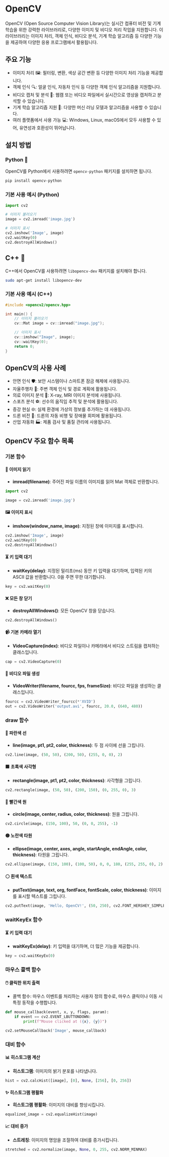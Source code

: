 # OpenCV

OpenCV (Open Source Computer Vision Library)는 실시간 컴퓨터 비전 및 기계 학습을 위한 강력한 라이브러리로, 다양한 이미지 및 비디오 처리 작업을 지원합니다. 이 라이브러리는 이미지 처리, 객체 인식, 비디오 분석, 기계 학습 알고리즘 등 다양한 기능을 제공하여 다양한 응용 프로그램에서 활용됩니다.

## 주요 기능

- 이미지 처리 🖼️: 필터링, 변환, 색상 공간 변환 등 다양한 이미지 처리 기능을 제공합니다.
- 객체 인식 🔍: 얼굴 인식, 자동차 인식 등 다양한 객체 인식 알고리즘을 지원합니다.
- 비디오 캡처 및 분석 🎥: 웹캠 또는 비디오 파일에서 실시간으로 영상을 캡처하고 분석할 수 있습니다.
- 기계 학습 알고리즘 지원 🤖: 다양한 머신 러닝 모델과 알고리즘을 사용할 수 있습니다.
- 여러 플랫폼에서 사용 가능 💻: Windows, Linux, macOS에서 모두 사용할 수 있어, 유연성과 호환성이 뛰어납니다.

## 설치 방법

### Python 🐍

OpenCV를 Python에서 사용하려면 `opencv-python` 패키지를 설치하면 됩니다.

```bash
pip install opencv-python
```

### 기본 사용 예시 (Python)

```python
import cv2

# 이미지 불러오기
image = cv2.imread('image.jpg')

# 이미지 표시
cv2.imshow('Image', image)
cv2.waitKey(0)
cv2.destroyAllWindows()
```

## C++ 🚀

C++에서 OpenCV를 사용하려면 `libopencv-dev` 패키지를 설치해야 합니다.

```bash
sudo apt-get install libopencv-dev
```

### 기본 사용 예시 (C++)

```cpp
#include <opencv2/opencv.hpp>

int main() {
    // 이미지 불러오기
    cv::Mat image = cv::imread("image.jpg");

    // 이미지 표시
    cv::imshow("Image", image);
    cv::waitKey(0);
    return 0;
}
```

## OpenCV의 사용 사례

- 안면 인식 🛡️: 보안 시스템이나 스마트폰 잠금 해제에 사용됩니다.
- 자율주행차 🚗: 주변 객체 인식 및 경로 계획에 활용됩니다.
- 의료 이미지 분석 🏥: X-ray, MRI 이미지 분석에 사용됩니다.
- 스포츠 분석 ⚽: 선수의 움직임 추적 및 분석에 활용됩니다.
- 증강 현실 🌐: 실제 환경에 가상의 정보를 추가하는 데 사용됩니다.
- 드론 비전 🦅: 드론의 자동 비행 및 장애물 회피에 활용됩니다.
- 산업 자동화 🏭: 제품 검사 및 품질 관리에 사용됩니다.

## OpenCV 주요 함수 목록

### 기본 함수

#### 📸 이미지 읽기

- **imread(filename)**: 주어진 파일 이름의 이미지를 읽어 Mat 객체로 반환합니다.

```python
import cv2

image = cv2.imread('image.jpg')
```

#### 🖼️ 이미지 표시

- **imshow(window_name, image)**: 지정된 창에 이미지를 표시합니다.

```python
cv2.imshow('Image', image)
cv2.waitKey(0)
cv2.destroyAllWindows()
```

#### ⏳ 키 입력 대기

- **waitKey(delay)**: 지정된 밀리초(ms) 동안 키 입력을 대기하며, 입력된 키의 ASCII 값을 반환합니다. 0을 주면 무한 대기합니다.

```python
key = cv2.waitKey(0)
```

#### ❌ 모든 창 닫기

- **destroyAllWindows()**: 모든 OpenCV 창을 닫습니다.

```python
cv2.destroyAllWindows()
```

#### 📹 기본 카메라 열기

- **VideoCapture(index)**: 비디오 파일이나 카메라에서 비디오 스트림을 캡처하는 클래스입니다.

```python
cap = cv2.VideoCapture(0)
```

#### 🎥 비디오 파일 생성

- **VideoWriter(filename, fourcc, fps, frameSize)**: 비디오 파일을 생성하는 클래스입니다.

```python
fourcc = cv2.VideoWriter_fourcc(*'XVID')
out = cv2.VideoWriter('output.avi', fourcc, 20.0, (640, 480))
```

### draw 함수

#### 🔵 파란색 선

- **line(image, pt1, pt2, color, thickness)**: 두 점 사이에 선을 그립니다.

```python
cv2.line(image, (50, 50), (200, 50), (255, 0, 0), 2)
```

#### 🟩 초록색 사각형

- **rectangle(image, pt1, pt2, color, thickness)**: 사각형을 그립니다.

```python
cv2.rectangle(image, (50, 50), (200, 150), (0, 255, 0), 3)
```

#### 🔴 빨간색 원

- **circle(image, center, radius, color, thickness)**: 원을 그립니다.

```python
cv2.circle(image, (150, 100), 50, (0, 0, 255), -1)
```

#### 🟡 노란색 타원

- **ellipse(image, center, axes, angle, startAngle, endAngle, color, thickness)**: 타원을 그립니다.

```python
cv2.ellipse(image, (150, 100), (100, 50), 0, 0, 180, (255, 255, 0), 2)
```

#### ⚪ 흰색 텍스트

- **putText(image, text, org, fontFace, fontScale, color, thickness)**: 이미지를 표시할 텍스트를 그립니다.

```python
cv2.putText(image, 'Hello, OpenCV!', (50, 250), cv2.FONT_HERSHEY_SIMPLEX, 1, (255, 255, 255), 2)
```

### waitKeyEx 함수

#### ⏳ 키 입력 대기

- **waitKeyEx(delay)**: 키 입력을 대기하며, 더 많은 기능을 제공합니다.

```python
key = cv2.waitKeyEx(0)
```

### 마우스 콜백 함수

#### 🖱️ 클릭한 위치 출력

- 콜백 함수: 마우스 이벤트를 처리하는 사용자 정의 함수로, 마우스 클릭이나 이동 시 특정 동작을 수행합니다.

```python
def mouse_callback(event, x, y, flags, param):
    if event == cv2.EVENT_LBUTTONDOWN:
        print(f"Mouse clicked at ({x}, {y})")

cv2.setMouseCallback('Image', mouse_callback)
```

### 대비 함수

#### 📊 히스토그램 계산

- **히스토그램**: 이미지의 밝기 분포를 나타냅니다.

```python
hist = cv2.calcHist([image], [0], None, [256], [0, 256])
```

#### ✨ 히스토그램 평활화

- **히스토그램 평활화**: 이미지의 대비를 향상시킵니다.

```python
equalized_image = cv2.equalizeHist(image)
```

#### 📈 대비 증가

- **스트레칭**: 이미지의 명암을 조절하여 대비를 증가시킵니다.

```python
stretched = cv2.normalize(image, None, 0, 255, cv2.NORM_MINMAX)
```
